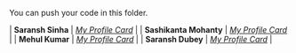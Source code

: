 You can push your code in this folder.

| **Saransh Sinha** | _[My Profile Card](http://profile-card-wraith17.vercel.app/)_ |
| **Sashikanta Mohanty**  | _[My Profile Card](https://profile-card-seven-self.vercel.app/)_                       |
| **Mehul Kumar** | _[My Profile Card](https://profile-card-2r1rnnrbw-mehul2711.vercel.app/)_ |
| **Saransh Dubey**  | _[My Profile Card](https://portfolio-saransh14.vercel.app/)_                       |
